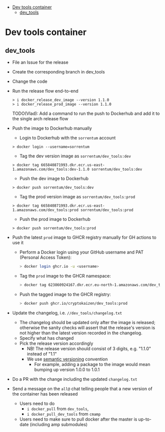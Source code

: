 

<!-- toc -->

- [Dev tools container](#dev-tools-container)
  * [dev_tools](#dev_tools)

<!-- tocstop -->

# Dev tools container

## dev_tools

- File an Issue for the release
- Create the corresponding branch in dev_tools
- Change the code
- Run the release flow end-to-end
  ```
  > i docker_release_dev_image --version 1.1.0
  > i docker_release_prod_image --version 1.1.0
  ```
  TODO(Vlad): Add a command to run the push to Dockerhub and add it to the
  single arch release flow
- Push the image to Dockerhub manually
  - Login to Dockerhub with the `sorrentum` account
  ```
  > docker login --username=sorrentum
  ```
  - Tag the dev version image as `sorrentum/dev_tools:dev`
  ```
  > docker tag 665840871993.dkr.ecr.us-east-1.amazonaws.com/dev_tools:dev-1.1.0 sorrentum/dev_tools:dev
  ```
  - Push the dev image to Dockerhub
  ```
  > docker push sorrentum/dev_tools:dev
  ```
  - Tag the prod version image as `sorrentum/dev_tools:prod`
  ```
  > docker tag 665840871993.dkr.ecr.us-east-1.amazonaws.com/dev_tools:prod sorrentum/dev_tools:prod
  ```
  - Push the prod image to Dockerhub
  ```
  > docker push sorrentum/dev_tools:prod
  ```
- Push the latest `prod` image to GHCR registry manually for GH actions to use
  it
  - Perform a Docker login using your GitHub username and PAT (Personal Access
    Token):
    ```bash
    > docker login ghcr.io -u <username>
    ```
  - Tag the `prod` image to the GHCR namespace:
    ```bash
    > docker tag 623860924167.dkr.ecr.eu-north-1.amazonaws.com/dev_tools:prod ghcr.io/cryptokaizen/dev_tools:prod
    ```
  - Push the tagged image to the GHCR registry:
    ```bash
    > docker push ghcr.io/cryptokaizen/dev_tools:prod
    ```

- Update the changelog, i.e. `//dev_tools/changelog.txt`
  - The changelog should be updated only after the image is released; otherwise
    the sanity checks will assert that the release's version is not higher than
    the latest version recorded in the changelog.
  - Specify what has changed
  - Pick the release version accordingly
    - NB! The release version should consist of 3 digits, e.g. "1.1.0" instead
      of "1.1"
    - We use [semantic versioning](https://semver.org/) convention
      - For example, adding a package to the image would mean bumping up version
        1.0.0 to 1.0.1
- Do a PR with the change including the updated `changelog.txt`
- Send a message on the `all@` chat telling people that a new version of the
  container has been released
  - Users need to do
    - `i docker_pull` from `dev_tools`,
    - `i docker_pull_dev_tools` from `cmamp`
  - Users need to make sure to pull docker after the master is up-to-date
    (including amp submodules)
